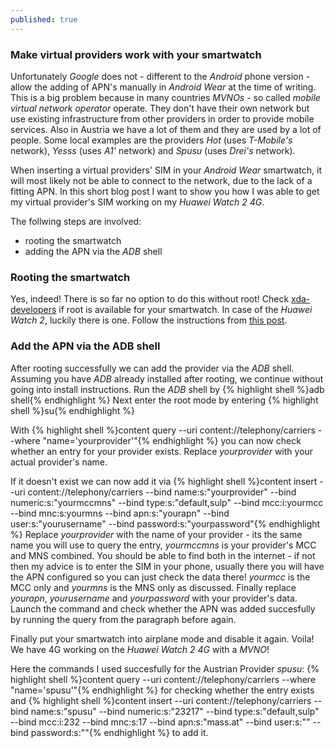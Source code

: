 ```yaml
---
published: true
---
```

### Make virtual providers work with your smartwatch

Unfortunately _Google_ does not - different to the _Android_ phone version - allow the adding of APN's manually in _Android Wear_ at the time of writing. This is a big problem because in many countries _MVNOs_ - so called _mobile virtual network operator_ operate. They don't have their own network but use existing infrastructure from other providers in order to provide mobile services. Also in Austria we have a lot of them and they are used by a lot of people. Some local examples are the providers _Hot_ (uses _T-Mobile's_ network), _Yesss_ (uses _A1'_ network) and _Spusu_ (uses _Drei's_ network). 

When inserting a virtual providers' SIM in your _Android Wear_ smartwatch, it will most likely not be able to connect to the network, due to the lack of a fitting APN. In this short blog post I want to show you how I was able to get my virtual provider's SIM working on my _Huawei Watch 2 4G_.

The follwing steps are involved:
- rooting the smartwatch
- adding the APN via the _ADB_ shell

### Rooting the smartwatch
Yes, indeed! There is so far no option to do this without root! Check [xda-developers](https://forum.xda-developers.com/) if root is available for your smartwatch. In case of the _Huawei Watch 2_, luckily there is one. Follow the instructions from [this post](https://forum.xda-developers.com/watch-2/development/recovery-unofficial-twrp-3-1-0-0-touch-t3631364).

### Add the APN via the ADB shell
After rooting successfully we can add the provider via the _ADB_ shell. Assuming you have _ADB_ already installed after rooting, we continue without going into install instructions.
Run the _ADB_ shell by {% highlight shell %}adb shell{% endhighlight %} Next enter the root mode by entering {% highlight shell %}su{% endhighlight %}

With {% highlight shell %}content query --uri content://telephony/carriers --where "name='yourprovider'"{% endhighlight %} you can now check whether an entry for your provider exists. Replace _yourprovider_ with your actual provider's name.

If it doesn't exist we can now add it via {% highlight shell %}content insert --uri content://telephony/carriers --bind name:s:"yourprovider" --bind numeric:s:"yourmccmns" --bind type:s:"default,sulp" --bind mcc:i:yourmcc --bind mnc:s:yourmns --bind apn:s:"yourapn" --bind user:s:"yourusername" --bind password:s:"yourpassword"{% endhighlight %} Replace _yourprovider_ with the name of your provider - its the same name you will use to query the entry, _yourmccmns_ is your provider's MCC and MNS combined. You should be able to find both in the internet - if not then my advice is to enter the SIM in your phone, usually there you will have the APN configured so you can just check the data there! _yourmcc_ is the MCC only and _yourmns_ is the MNS only as discussed. Finally replace _yourapn_, _yourusername_ and _yourpassword_ with your provider's data. Launch the command and check whether the APN was added succesfully by running the query from the paragraph before again. 

Finally put your smartwatch into airplane mode and disable it again. Voila! We have 4G working on the _Huawei Watch 2 4G_ with a _MVNO_!

Here the commands I used succesfully for the Austrian Provider _spusu_:
{% highlight shell %}content query --uri content://telephony/carriers --where "name='spusu'"{% endhighlight %} for checking whether the entry exists and {% highlight shell %}content insert --uri content://telephony/carriers --bind name:s:"spusu" --bind numeric:s:"23217" --bind type:s:"default,sulp" --bind mcc:i:232 --bind mnc:s:17 --bind apn:s:"mass.at" --bind user:s:"" --bind password:s:""{% endhighlight %} to add it.

